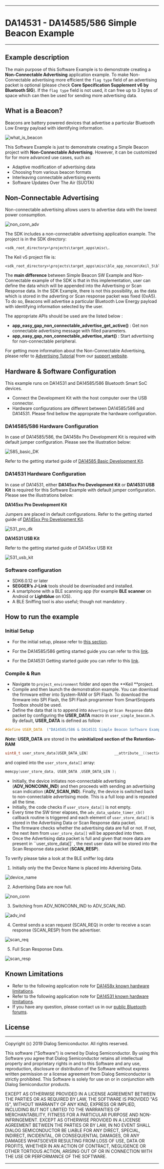 
------

# DA14531 - DA14585/586 Simple Beacon Example 
------


## Example description

The main purpose of this Software Εxample is to demonstrate creating a **Non-Connectable Advertising** application example. To make Non-Connectable advertising more efficient the ``flag type`` field of an advertising packet is optional (please check **Core Specification Supplement v6 by Bluetooth SIG**). If the ``flag type`` field is not used, it can free up to 3 bytes of space which can then be used for sending more advertising data.

## What is a Beacon?

Beacons are battery powered devices that advertise a particular Bluetooth Low Energy payload with identifying information. 

![what_is_beacon](assets\what_is_beacon.PNG)

This Software Example is just to demonstrate creating a Simple Beacon project with **Non-Connectable Advertising**. However, it can be customized for for more advanced use cases, such as:
  * Adaptive modification of advertising data
  * Choosing from various beacon formats
  * Interleaving connectable advertising events
  * Software Updates Over The Air (SUOTA)

## Non-Connectable Advertising 

Non-connectable advertising allows users to advertise data with the lowest power consumption.

![non_conn_adv](assets\non_conn_adv.PNG)



The SDK includes a non-connectable advertising application example. The project is in the SDK directory:

    <sdk_root_directory>\projects\target_apps\misc\.

The Keil v5 project file is:

    <sdk_root_directory>\projects\target_apps\misc\ble_app_noncon\Keil_5\ble_app_noncon.uvprojx

The **main difference** between Simple Beacon SW Example and Non-Connectable example of the SDK is that in this implementation, user can define the data which will be appended into the Advertising or Scan Response data. In the SDK Example, there is not this possibility, as the data which is stored in the adverting or Scan response packet was fixed (0xA5). To do so, Beacons will advertise a particular Bluetooth Low Energy payload with identifying information selected by the user. 

The appropriate APIs should be used are the listed below :

 - **app_easy_gap_non_connectable_advertise_get_active()** : Get non connectable advertising message with filled parameters.
 - **app_easy_gap_non_connectable_advertise_start()** : Start advertising for non-connectable peripheral.

For getting more information about the Non-Connectable Advertising, please refer to [Advertising Tutorial](https://www.dialog-semiconductor.com/sites/default/files/advertising_concept.pdf) from our [support website](https://www.dialog-semiconductor.com/bluetooth-low-energy).

## Hardware & Software Configuration
    
This example runs on DA14531 and DA14585/586 Bluetooth Smart SoC devices. 
  - Connect the Development Kit with the host computer over the USB connector. 
  - Hardware configurations are different between DA14585/586 and DA14531. Please find bellow the approprate the hardware configuration.

### DA14585/586 Hardware Configuration

In case of DA14585/586, the DA1458x Pro Development Kit is required with default jumper configuration. Please see the illustration below:

![585_basic_DK](assets\585_basic_DK.PNG)

Refer to the getting started guide of [DA14585 Basic Development Kit](https://s3.eu-west-2.amazonaws.com/lpccs-docs.dialog-semiconductor.com/DA14585_Getting_Started_basic/index.html).

### DA14531 Hardware Configuration

In case of DA14531, either  **DA145xx Pro Development Kit** or **DA14531 USB Kit** is required for this Software Example with default jumper configuration. Please see the illustrations below:

**DA145xx Pro Development Kit**

Jumpers are placed in default configurations. Refer to the getting started guide of [DA145xx Pro Development Kit](https://www.dialog-semiconductor.com/da14531-getting-started).

![531_pro_dk](assets\531_pro_dk.PNG)

**DA14531 USB Kit** 

Refer to the getting started guide of DA145xx USB Kit

![531_usb_kit](assets\531_usb_kit.PNG)

### Software configuration
  - SDK6.0.12 or later
  - **SEGGER’s J-Link** tools should be downloaded and installed.
  - A smartphone with a BLE scanning app (for example **BLE scanner** on Android or **Lightblue** on IOS).
  - A BLE Sniffing tool is also useful; though not mandatory .

## How to run the example

### Initial Setup

- For the initial setup, please refer to [this section](https://www.dialog-semiconductor.com/sites/default/files/sw-example-da145x-example-setup.pdf).

- For the DA14585/586 getting started guide you can refer to this [link](http://lpccs-docs.dialog-semiconductor.com/da14585_getting_started/index.html).
- For the DA14531 Getting started guide you can refer to this [link](https://www.dialog-semiconductor.com/da14531-getting-started).

### Compile & Run

- Navigate to ``project_environment`` folder and open the **Keil **project.
- Compile and then launch the demonstration example. You can download the firmware either into System-RAM or SPI Flash. To download the firmware into SPI Flash, the  SPI Flash programmer from SmartSnippets Toolbox should be used. 
- Define the data that is to append into ``Adverting`` or ``Scan Response`` data packet by configuring the **USER_DATA** macro in `user_simple_beacon.h`. By default, **USER_DATA** is defined as follow :

```c
#define USER_DATA  ("DA14585/586 & DA14531 Simple Beacon Software Example")
```

***Note:***
**USER_DATA** are stored in the **uninitialized section of the Retention-RAM**

```c
uint8_t user_store_data[USER_DATA_LEN]            __attribute__((section("retention_mem_area_uninit") , zero_init));  //@RETENTION MEMORY
```

and copied into the `user_store_data[]` array:

```c
memcpy(user_store_data, USER_DATA ,USER_DATA_LEN );
```

- Initially, the device initiates non-connectable advertising (**ADV_NONCONN_IND**) and then proceeds with sending an advertising scan indication (**ADV_SCAN_IND**).  Finally, the device is switched back to non-connectable advertising mode. This is a full loop and is repeated all the time. 
- Initially, the code checks if `user_store_data[]` is not empty. 
- Every time the SW timer elapses, the `adv_data_update_timer_cb()` callback routine is triggered and each element of `user_store_data[]` is stored in the Advertising Data or Scan Response data packet.
- The firmware checks whether the advertising data are full or not. If not, the next item from ``user_store_data[]`` will be appended into them. 
- Once the Advertising data packet is full and given that more data are present in ``user_store_data[]` , the next user data will be stored into the Scan Response data packet (**SCAN_RESP**).


To verify please take a look at the BLE sniffer log data

1. Initially only the the Device Name is placed into Adverising Data.

![device_name](assets\device_name.PNG)

2. Advertising Data are now full.

![non_conn](assets\non_conn.PNG)

3. Switching from ADV_NONCONN_IND to ADV_SCAN_IND.

![adv_ind](assets\adv_ind.PNG)

4. Central sends a scan request (SCAN_REQ) in order to receive a scan response (SCAN_RESP) from the advertiser.

![scan_req](assets\scan_req.PNG)

5. Full Scan Response Data.

![scan_resp](assets\scan_resp.PNG)

## Known Limitations

- Refer to the following application note for [DA1458x known hardware limitations](https://www.dialog-semiconductor.com/sites/default/files/da1458x-knownlimitations_2019_01_07.pdf  "known hardware limitations").
- Refer to the following application note for [DA14531 known hardware limitations](https://www.dialog-semiconductor.com/da14531_HW_Limitation  "known hardware limitations"). 
- If you have any question, please contact us in our [public Bluetooth forums](https://www.dialog-semiconductor.com/forum).

## License

------

 Copyright (c) 2019 Dialog Semiconductor. All rights reserved.

 This software ("Software") is owned by Dialog Semiconductor. By using this Software
 you agree that Dialog Semiconductor retains all intellectual property and proprietary
 rights in and to this Software and any use, reproduction, disclosure or distribution
 of the Software without express written permission or a license agreement from Dialog
 Semiconductor is strictly prohibited. This Software is solely for use on or in
 conjunction with Dialog Semiconductor products.

 EXCEPT AS OTHERWISE PROVIDED IN A LICENSE AGREEMENT BETWEEN THE PARTIES OR AS
 REQUIRED BY LAW, THE SOFTWARE IS PROVIDED "AS IS", WITHOUT WARRANTY OF ANY KIND,
 EXPRESS OR IMPLIED, INCLUDING BUT NOT LIMITED TO THE WARRANTIES OF MERCHANTABILITY,
 FITNESS FOR A PARTICULAR PURPOSE AND NON-INFRINGEMENT. EXCEPT AS OTHERWISE PROVIDED
 IN A LICENSE AGREEMENT BETWEEN THE PARTIES OR BY LAW, IN NO EVENT SHALL DIALOG
 SEMICONDUCTOR BE LIABLE FOR ANY DIRECT, SPECIAL, INDIRECT, INCIDENTAL, OR
 CONSEQUENTIAL DAMAGES, OR ANY DAMAGES WHATSOEVER RESULTING FROM LOSS OF USE, DATA OR
 PROFITS, WHETHER IN AN ACTION OF CONTRACT, NEGLIGENCE OR OTHER TORTIOUS ACTION,
 ARISING OUT OF OR IN CONNECTION WITH THE USE OR PERFORMANCE OF THE SOFTWARE.

------